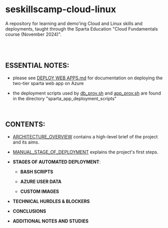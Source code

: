 # seskillscamp-cloud-linux
A repository for learning and demo'ing Cloud and Linux skills and deployments, taught through the Sparta Education "Cloud Fundamentals course (November 2024)". 

<br>
<br>

## ESSENTIAL NOTES:

- please see [DEPLOY WEB APPS.md](<DEPLOY WEB APPS.md>) for documentation on deploying the two-tier sparta web app on Azure

- the deployment scripts used by [db_prov.sh](sparta_app_deployment_scripts/db_prov.sh) and [app_prov.sh](sparta_app_deployment_scripts/app_prov.sh) are found in the directory "sparta_app_deployment_scripts"

<br>

## CONTENTS:

- [ARCHITECTURE_OVERVIEW](documentation/ARCHITECTURE_OVERVIEW.md) contains a high-level brief of the project and its aims.

- [MANUAL_STAGE_OF_DEPLOYMENT](documentation/MANUAL_STAGE_OF_DEPLOYMENT.md) explains the project's first steps.

- **STAGES OF AUTOMATED DEPLOYMENT**:
  
    - **BASH SCRIPTS**

    - **AZURE USER DATA**

    - **CUSTOM IMAGES**

- **TECHNICAL HURDLES & BLOCKERS**

- **CONCLUSIONS**

- **ADDITIONAL NOTES AND STUDIES**


